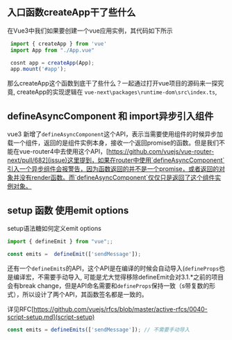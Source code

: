 ## 入口函数createApp干了些什么

在Vue3中我们如果要创建一个vue应用实例，其代码如下所示

```js
 import { createApp } from 'vue'
 import App from "./App.vue"

 cosnt app = createApp(App);
 app.mount('#app');
```

那么createApp这个函数到底干了些什么？一起通过打开vue项目的源码来一探究竟, createApp的实现逻辑在
`vue-next\packages\runtime-dom\src\index.ts`,


## defineAsyncComponent 和 import异步引入组件

vue3 新增了`defineAsyncComponent`这个API，表示当需要使用组件的时候异步加载一个组件，返回的是组件实例本身，接收一个返回promise的函数。但是我们不能在vue-router4中去使用这个API，[https://github.com/vuejs/vue-router-next/pull/682](issue)这里提到，如果在router中使用`defineAsyncComponent`引入一个异步组件会报警告，因为函数返回的并不是一个promise，或者返回的对象并没有render函数。而`defineAsyncComponent`仅仅只是返回了这个组件实例对象。


## setup 函数 使用emit options

setup语法糖如何定义emit options

```js
import { defineEmit } from "vue";;

const emits =  defineEmit(['sendMessage']);
```

还有一个`defineEmits`的API，这个API是在编译的时候会自动导入(`defineProps`也是编译宏，不需要手动导入, 可能是尤大觉得移除defineEmit会对3.1.*之前的项目会有break change，但是API命名需要和`defineProps`保持一致（s带复数的形式），所以设计了两个API，其函数签名都是一致的。

详见RFC[https://github.com/vuejs/rfcs/blob/master/active-rfcs/0040-script-setup.md](script-setup)

```js
const emits = defineEmits(['sendMessage']); // 不需要手动导入
```